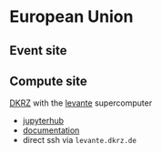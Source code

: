 # European Union

## Event site

## Compute site
[DKRZ](https://www.dkrz.de/de) with the [levante](https://www.dkrz.de/de/systeme/hpc) supercomputer

* [jupyterhub](https://jupyterhub.dkrz.de/)
* [documentation](https://docs.dkrz.de/)
* direct ssh via `levante.dkrz.de`